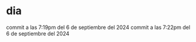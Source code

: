 # dia
commit a las 7:19pm del 6 de septiembre del 2024
commit a las 7:22pm del 6 de septiembre del 2024
